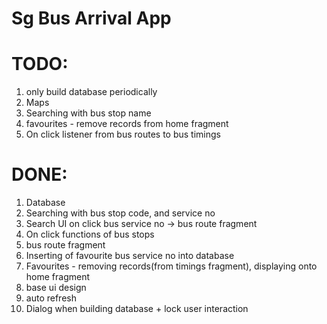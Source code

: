 # Sg Bus Arrival App

# TODO:
1. only build database periodically 
2. Maps
3. Searching with bus stop name
4. favourites - remove records from home fragment
5. On click listener from bus routes to bus timings


# DONE:
1. Database
2. Searching with bus stop code, and service no
3. Search UI on click bus service no  -> bus route fragment
4. On click functions of bus stops
5. bus route fragment
6. Inserting of favourite bus service no into database
7. Favourites - removing records(from timings fragment), displaying onto home fragment
8. base ui design
9. auto refresh 
10. Dialog when building database + lock user interaction

